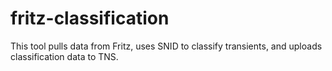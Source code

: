 # fritz-classification
This tool pulls data from Fritz, uses SNID to classify transients, and uploads classification data to TNS.

